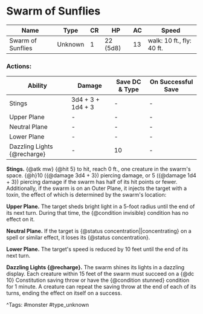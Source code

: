 # Swarm of Sunflies

| Name | Type | CR | HP | AC | Speed |
|------|------|----|----|----|-------|
| Swarm of Sunflies | Unknown | 1 | 22 (5d8) | 13 | walk: 10 ft., fly: 40 ft. |

### Actions:

| Ability | Damage | Save DC & Type | On Successful Save |
|---------|--------|----------------|--------------------|
| Stings | 3d4 + 3 + 1d4 + 3 | - | - |
| Upper Plane | - | - | - |
| Neutral Plane | - | - | - |
| Lower Plane | - | - | - |
| Dazzling Lights {@recharge} | - | 10 | - |


**Stings.** {@atk mw} {@hit 5} to hit, reach 0 ft., one creature in the swarm's space. {@h}10 ({@damage 3d4 + 3}) piercing damage, or 5 ({@damage 1d4 + 3}) piercing damage if the swarm has half of its hit points or fewer. Additionally, if the swarm is on an Outer Plane, it injects the target with a toxin, the effect of which is determined by the swarm's location:

**Upper Plane.** The target sheds bright light in a 5-foot radius until the end of its next turn. During that time, the {@condition invisible} condition has no effect on it.

**Neutral Plane.** If the target is {@status concentration||concentrating} on a spell or similar effect, it loses its {@status concentration}.

**Lower Plane.** The target's speed is reduced by 10 feet until the end of its next turn.

**Dazzling Lights {@recharge}.** The swarm shines its lights in a dazzling display. Each creature within 15 feet of the swarm must succeed on a {@dc 10} Constitution saving throw or have the {@condition stunned} condition for 1 minute. A creature can repeat the saving throw at the end of each of its turns, ending the effect on itself on a success.

^Tags: #monster #type_unknown